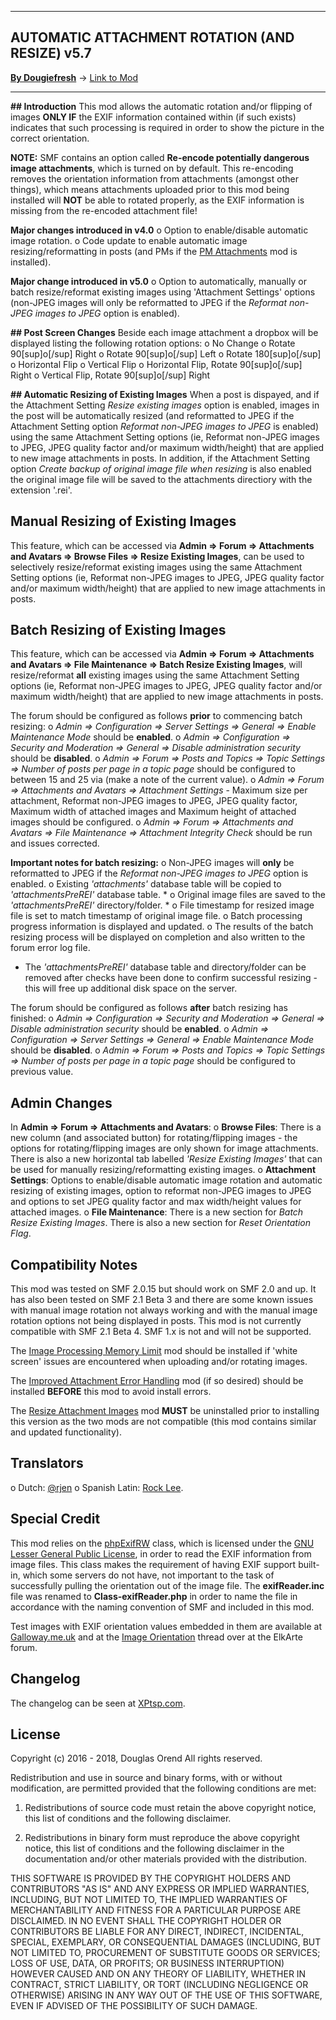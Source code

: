 --------

## AUTOMATIC ATTACHMENT ROTATION (AND RESIZE) v5.7

[**By Dougiefresh**](http://www.simplemachines.org/community/index.php?action=profile;u=253913) -> [Link to Mod](http://custom.simplemachines.org/mods/index.php?mod=4087)

--------

**## Introduction**
This mod allows the automatic rotation and/or flipping of images **ONLY IF** the EXIF information contained within (if such exists) indicates that such processing is required in order to show the picture  in the correct orientation.

**NOTE:** SMF contains an option called **Re-encode potentially dangerous image attachments**, which is turned on by default.  This re-encoding removes the orientation information from attachments (amongst other things), which means attachments uploaded prior to this mod being installed will **NOT** be able to rotated properly, as the EXIF information is missing from the re-encoded attachment file!

**Major changes introduced in v4.0**
o Option to enable/disable automatic image rotation.
o Code update to enable automatic image resizing/reformatting in posts (and PMs if the [PM Attachments](https://custom.simplemachines.org/mods/index.php?mod=1974) mod is installed).

**Major change introduced in v5.0**
o Option to automatically, manually or batch resize/reformat existing images using 'Attachment Settings' options (non-JPEG images will only be reformatted to JPEG if the *Reformat non-JPEG images to JPEG* option is enabled).


**## Post Screen Changes**
Beside each image attachment a dropbox will be displayed listing the following rotation options:
o No Change
o Rotate 90[sup]o[/sup] Right
o Rotate 90[sup]o[/sup] Left
o Rotate 180[sup]o[/sup]
o Horizontal Flip
o Vertical Flip
o Horizontal Flip, Rotate 90[sup]o[/sup] Right
o Vertical Flip, Rotate 90[sup]o[/sup] Right


**## Automatic Resizing of Existing Images**
When a post is dispayed, and if the Attachment Setting *Resize existing images* option is enabled, images in the post will be automatically resized (and reformatted to JPEG if the Attachment Setting option *Reformat non-JPEG images to JPEG* is enabled) using the same Attachment Setting options (ie, Reformat non-JPEG images to JPEG, JPEG quality factor and/or maximum width/height) that are applied to new image attachments in posts.  In addition, if the Attachment Setting option *Create backup of original image file when resizing* is also enabled the original image file will be saved to the attachments directiory with the extension '.rei'.

## Manual Resizing of Existing Images
This feature, which can be accessed via **Admin => Forum => Attachments and Avatars => Browse Files => Resize Existing Images**, can be used to selectively resize/reformat existing images using the same Attachment Setting options (ie, Reformat non-JPEG images to JPEG, JPEG quality factor and/or maximum width/height) that are applied to new image attachments in posts.

## Batch Resizing of Existing Images
This feature, which can be accessed via **Admin => Forum => Attachments and Avatars => File Maintenance => Batch Resize Existing Images**, will resize/reformat **all** existing images using the same Attachment Setting options (ie, Reformat non-JPEG images to JPEG, JPEG quality factor and/or maximum width/height) that are applied to new image attachments in posts.
 
The forum should be configured as follows **prior** to commencing batch resizing:
o *Admin => Configuration => Server Settings => General => Enable Maintenance Mode* should be **enabled**.
o *Admin => Configuration => Security and Moderation => General => Disable administration security* should be **disabled**.
o *Admin => Forum => Posts and Topics => Topic Settings => Number of posts per page in a topic page* should be configured to between 15 and 25 via  (make a note of the current value).
o *Admin => Forum => Attachments and Avatars => Attachment Settings* - Maximum size per attachment, Reformat non-JPEG images to JPEG, JPEG quality factor, Maximum width of attached images and Maximum height of attached images should be configured.
o *Admin => Forum => Attachments and Avatars => File Maintenance => Attachment Integrity Check* should be run and issues corrected.

**Important notes for batch resizing:**
o Non-JPEG images will **only** be reformatted to JPEG if the *Reformat non-JPEG images to JPEG* option is enabled.
o Existing *'attachments'* database table will be copied to *'attachmentsPreREI'* database table. *
o Original image files are saved to the *'attachmentsPreREI'* directory/folder. *
o File timestamp for resized image file is set to match timestamp of original image file.
o Batch processing progress information is displayed and updated.
o The results of the batch resizing process will be displayed on completion and also written to the forum error log file.

* The *'attachmentsPreREI'* database table and directory/folder can be removed after checks have been done to confirm successful resizing - this will free up additional disk space on the server.

The forum should be configured as follows **after** batch resizing has finished:
o *Admin => Configuration => Security and Moderation => General => Disable administration security* should be **enabled**.
o *Admin => Configuration => Server Settings => General => Enable Maintenance Mode* should be **disabled**.
o *Admin => Forum => Posts and Topics => Topic Settings => Number of posts per page in a topic page* should be configured to previous value.

## Admin Changes
In **Admin => Forum => Attachments and Avatars**:
o **Browse Files**: There is a new column (and associated button) for rotating/flipping images - the options for rotating/flipping images are only shown for image attachments.  There is also a new horizontal tab labelled *'Resize Existing Images'* that can be used for manually resizing/reformatting existing images.
o **Attachment Settings**: Options to enable/disable automatic image rotation and automatic resizing of existing images, option to reformat non-JPEG images to JPEG and options to set JPEG quality factor and max width/height values for attached images.
o **File Maintenance**: There is a new section for *Batch Resize Existing Images*.  There is also a new section for *Reset Orientation Flag*.

## Compatibility Notes
This mod was tested on SMF 2.0.15 but should work on SMF 2.0 and up.
It has also been tested on SMF 2.1 Beta 3 and there are some known issues with manual image rotation not always working and with the manual image rotation options not being displayed in posts.
This mod is not currently compatible with SMF 2.1 Beta 4.
SMF 1.x is not and will not be supported.

The [Image Processing Memory Limit](https://custom.simplemachines.org/mods/index.php?mod=4111) mod should be installed if 'white screen' issues are encountered when uploading and/or rotating images.

The [Improved Attachment Error Handling](https://custom.simplemachines.org/mods/index.php?mod=3255) mod (if so desired) should be installed **BEFORE** this mod to avoid install errors.

The [Resize Attachment Images](https://custom.simplemachines.org/mods/index.php?mod=2206) mod **MUST** be uninstalled prior to installing this version as the two mods are not compatible (this mod contains similar and updated functionality).

## Translators
o Dutch: [@rjen](https://www.simplemachines.org/community/index.php?action=profile;u=287786)
o Spanish Latin: [Rock Lee](https://www.simplemachines.org/community/index.php?action=profile;u=322597).

## Special Credit
This mod relies on the [phpExifRW](http://www.phpclasses.org/package/1042-PHP-EXIF-information-reader-and-writer.html) class, which is licensed under the [GNU Lesser General Public License](http://www.gnu.org/licenses/old-licenses/lgpl-2.1.en.html), in order to read the EXIF information from image files.  This class makes the requirement of having EXIF support built-in, which some servers do not have, not important to the task of successfully pulling the orientation out of the image file.  The **exifReader.inc** file was renamed to **Class-exifReader.php** in order to name the file in accordance with the naming convention of SMF and included in this mod.

Test images with EXIF orientation values embedded in them are available at [Galloway.me.uk](http://www.galloway.me.uk/2012/01/uiimageorientation-exif-orientation-sample-images/) and at the [ Image Orientation](http://www.elkarte.net/community/index.php?topic=2509.0) thread over at the ElkArte forum.

## Changelog
The changelog can be seen at [XPtsp.com](http://www.xptsp.com/board/free-modifications/automatic-attachment-rotation/msg9/#msg9).

## License
Copyright (c) 2016 - 2018, Douglas Orend
All rights reserved.

Redistribution and use in source and binary forms, with or without modification, are permitted provided that the following conditions are met:

1. Redistributions of source code must retain the above copyright notice, this list of conditions and the following disclaimer.

2. Redistributions in binary form must reproduce the above copyright notice, this list of conditions and the following disclaimer in the documentation and/or other materials provided with the distribution.

THIS SOFTWARE IS PROVIDED BY THE COPYRIGHT HOLDERS AND CONTRIBUTORS "AS IS" AND ANY EXPRESS OR IMPLIED WARRANTIES, INCLUDING, BUT NOT LIMITED TO, THE IMPLIED WARRANTIES OF MERCHANTABILITY AND FITNESS FOR A PARTICULAR PURPOSE ARE DISCLAIMED. IN NO EVENT SHALL THE COPYRIGHT HOLDER OR CONTRIBUTORS BE LIABLE FOR ANY DIRECT, INDIRECT, INCIDENTAL, SPECIAL, EXEMPLARY, OR CONSEQUENTIAL DAMAGES (INCLUDING, BUT NOT LIMITED TO, PROCUREMENT OF SUBSTITUTE GOODS OR SERVICES; LOSS OF USE, DATA, OR PROFITS; OR BUSINESS INTERRUPTION) HOWEVER CAUSED AND ON ANY THEORY OF LIABILITY, WHETHER IN CONTRACT, STRICT LIABILITY, OR TORT (INCLUDING NEGLIGENCE OR OTHERWISE) ARISING IN ANY WAY OUT OF THE USE OF THIS SOFTWARE, EVEN IF ADVISED OF THE POSSIBILITY OF SUCH DAMAGE.
